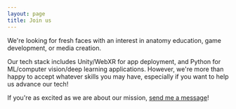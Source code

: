 ```yaml
---
layout: page
title: Join us
---
```


<p class="message">
      We're looking for fresh faces with an interest in anatomy education, game development, or media creation.
</p>

Our tech stack includes Unity/WebXR for app deployment, and Python for ML/computer vision/deep learning applications. 
However, we're more than happy to accept whatever skills you may have, especially if you want to help us advance our tech!

If you're as excited as we are about our mission, <a href="mailto:rohitml2013@gmail.com">send me a message</a>!
